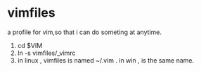 # vimfiles
a profile for vim,so that i can do someting at anytime. 

1. cd $VIM 
2. ln -s vimfiles/_vimrc
3. in linux , vimfiles is named ~/.vim . in win , is the same name. 
